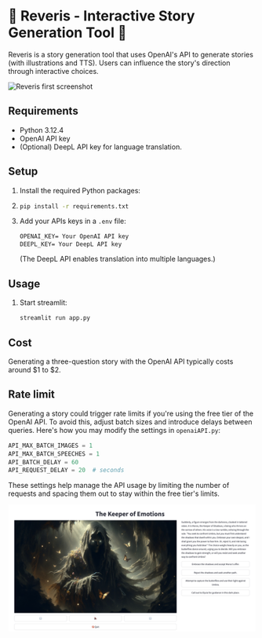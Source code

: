 # 💭 Reveris - Interactive Story Generation Tool 💭

Reveris is a story generation tool that uses OpenAI's API to generate stories (with illustrations and TTS).
Users can influence the story's direction through interactive choices.

![Reveris first screenshot](assets/TheKeeperOfEmotions1.png)

## Requirements

- Python 3.12.4
- OpenAI API key
- (Optional) DeepL API key for language translation.

## Setup

1. Install the required Python packages:
2. 
    ```bash
    pip install -r requirements.txt
    ```

3. Add your APIs keys in a `.env` file:
    ```
    OPENAI_KEY= Your OpenAI API key
    DEEPL_KEY= Your DeepL API key
    ```
    (The DeepL API enables translation into multiple languages.)

## Usage
1. Start streamlit:
   
    ```bash
    streamlit run app.py
    ```

## Cost
Generating a three-question story with the OpenAI API typically costs around $1 to $2.

## Rate limit
Generating a story could trigger rate limits if you're using the free tier of the OpenAI API. To avoid this, adjust batch sizes and introduce delays between queries. Here's how you may modify the settings in `openaiAPI.py`:
```python
API_MAX_BATCH_IMAGES = 1
API_MAX_BATCH_SPEECHES = 1
API_BATCH_DELAY = 60
API_REQUEST_DELAY = 20  # seconds
```
These settings help manage the API usage by limiting the number of requests and spacing them out to stay within the free tier's limits.

![Reveris second screenshot](assets/TheKeeperOfEmotions2.png)